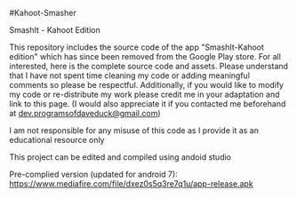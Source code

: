 #Kahoot-Smasher

SmashIt - Kahoot Edition

This repository includes the source code of the app "SmashIt-Kahoot edition" which has since been removed from the Google Play store.
For all interested, here is the complete source code and assets.
Please understand that I have not spent time cleaning my code or adding meaningful comments so please be respectful.
Additionally, if you would like to modify my code or re-distribute my work please credit me in your adaptation and link to this page.
(I would also appreciate it if you contacted me beforehand at dev.programsofdaveduck@gmail.com)

I am not responsible for any misuse of this code as I provide it as an educational resource only

This project can be edited and compiled using andoid studio

Pre-complied version (updated for android 7): https://www.mediafire.com/file/dxez0s5q3re7q1u/app-release.apk
